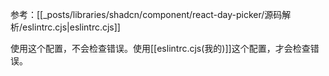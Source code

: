 参考：[[_posts/libraries/shadcn/component/react-day-picker/源码解析/eslintrc.cjs|eslintrc.cjs]]

使用这个配置，不会检查错误。使用[[eslintrc.cjs(我的)]]这个配置，才会检查错误。

